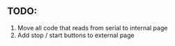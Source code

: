 TODO:
----

1. Move all code that reads from serial to internal page
2. Add stop / start buttons to external page
